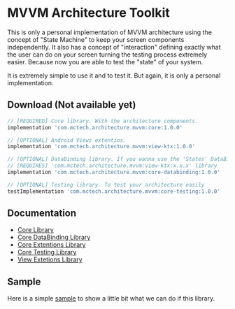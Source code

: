 # MVVM Architecture Toolkit
This is only a personal implementation of MVVM architecture using the concept of "State Machine" to keep your screen components independently. It also has a concept of "interaction" defining exactly what the user can do on your screen turning the testing process extremely easier. Because now you are able to test the "state" of your system.

It is extremely simple to use it and to test it. But again, it is only a personal implementation.

## Download (Not available yet)
```groovy
// [REQUIRED] Core library. With the architecture components.
implementation 'com.mctech.architecture.mvvm:core:1.0.0'

// [OPTIONAL] Android Views extentios. 
implementation 'com.mctech.architecture.mvvm:view-ktx:1.0.0'

// [OPTIONAL] DataBinding library. If you wanna use the 'States' DataBinding adapters.
// [REQUIRES] 'com.mctech.architecture.mvvm:view-ktx:x.x.x' library
implementation 'com.mctech.architecture.mvvm:core-databinding:1.0.0'

// [OPTIONAL] Testing library. To test your architecture easily
testImplementation 'com.mctech.architecture.mvvm:core-testing:1.0.0'
``` 

## Documentation
* [Core Library](https://github.com/MayconCardoso/Mvvm-Architecture-Toolkit/tree/master/library/core)
* [Core DataBinding Library](https://github.com/MayconCardoso/Mvvm-Architecture-Toolkit/tree/master/library/core-databinding)
* [Core Extentions Library](https://github.com/MayconCardoso/Mvvm-Architecture-Toolkit/tree/master/library/core-ktx)
* [Core Testing Library](https://github.com/MayconCardoso/Mvvm-Architecture-Toolkit/tree/master/library/core-testing)
* [View Extetions Library](https://github.com/MayconCardoso/Mvvm-Architecture-Toolkit/tree/master/library/view-extentions)

## Sample

Here is a simple [sample](https://github.com/MayconCardoso/Mvvm-Architecture-Toolkit/tree/master/sample) to show a little bit what we can do if this library. 
